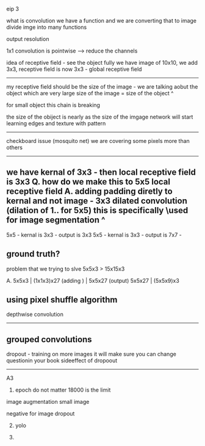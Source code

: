eip 3

what is convolution
we have a function and we are converting that to image
divide imge into many functions

output resolution

1x1 convolution is pointwise --> reduce the channels

idea of receptive field - see the object fully
we have image of 10x10, we add 3x3, receptive field is now 3x3 - global receptive field

---

my receptive field should be the size of the image - we are talking aobut the object which are very large
size of the image = size of the object ^

for small object this chain is breaking

the size of the obiject is nearly as the size of the imgage
network will start learning edges and texture with pattern 

--- 

checkboard issue (mosquito net)
we are covering some pixels more than others

---
we have kernal of 3x3 - then local receptive field is 3x3
Q. how do we make this to 5x5 local receptive field
A. adding padding diretly to kernal and not image - 3x3 dilated convolution (dilation of 1.. for 5x5)
this is specifically \used for image segmentation ^
---

5x5 - kernal is 3x3 - output is 3x3
5x5 - kernal is 3x3 - output is 7x7 - 

ground truth?
---
problem that we trying to slve
5x5x3 > 15x15x3

A. 
5x5x3 | (1x1x3)x27 (adding ) | 5x5x27 (output)
5x5x27 | (5x5x9)x3

using pixel shuffle algorithm
---
depthwise convolution

--- 
grouped convolutions
---
dropout - training on more images
it will make sure you can change questionin your book
sideeffect of dropoout

---
A3
1. epoch do not matter
18000 is the limit

image augmentation
small image

negative for image dropout

2. yolo

3.



